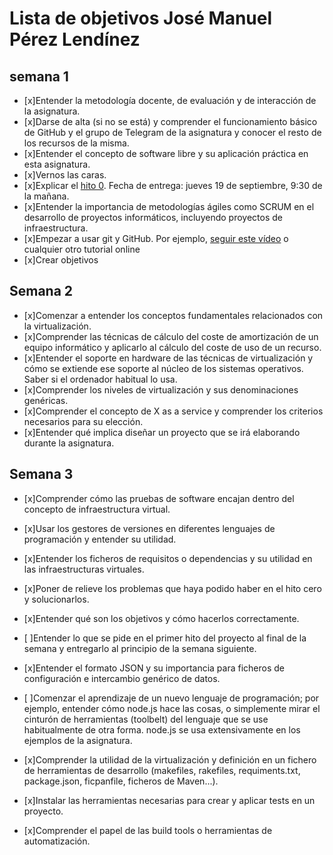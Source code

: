 Lista de objetivos José Manuel Pérez Lendínez
============================
## semana 1
- [x]Entender la metodología docente, de evaluación y de interacción de la asignatura.
- [x]Darse de alta (si no se está) y comprender el funcionamiento básico de GitHub y el grupo de Telegram de la asignatura y conocer el resto de los recursos de la misma.
- [x]Entender el concepto de software libre y su aplicación práctica en esta asignatura.
- [x]Vernos las caras.
- [x]Explicar el [hito 0](http://jj.github.io/IV/documentos/proyecto/0.Repositorio). Fecha de entrega: jueves 19 de septiembre, 9:30 de la mañana.
- [x]Entender la importancia de metodologías ágiles como SCRUM en el desarrollo de proyectos informáticos, incluyendo proyectos de infraestructura.
- [x]Empezar a usar git y GitHub. Por ejemplo, [seguir este vídeo](https://www.youtube.com/watch?v=gmXyJI01qa8) o cualquier otro tutorial online
- [x]Crear objetivos

## Semana 2


- [x]Comenzar a entender los conceptos fundamentales relacionados con la virtualización.
- [x]Comprender las técnicas de cálculo del coste de amortización de un equipo informático y aplicarlo al cálculo del coste de uso de un recurso.
- [x]Entender el soporte en hardware de las técnicas de virtualización y cómo se extiende ese soporte al núcleo de los sistemas operativos. Saber si el ordenador habitual lo usa.
- [x]Comprender los niveles de virtualización y sus denominaciones genéricas.
- [x]Comprender el concepto de X as a service y comprender los criterios necesarios para su elección.
- [x]Entender qué implica diseñar un proyecto que se irá elaborando durante la asignatura.

## Semana 3 



- [x]Comprender cómo las pruebas de software encajan dentro del concepto de infraestructura virtual.
- [x]Usar los gestores de versiones en diferentes lenguajes de programación y entender su utilidad.
- [x]Entender los ficheros de requisitos o dependencias y su utilidad en las infraestructuras virtuales.

- [x]Poner de relieve los problemas que haya podido haber en el hito cero y solucionarlos.
- [x]Entender qué son los objetivos y cómo hacerlos correctamente.
- [ ]Entender lo que se pide en el primer hito del proyecto al final de la semana y entregarlo al principio de la semana siguiente.
- [x]Entender el formato JSON y su importancia para ficheros de configuración e intercambio genérico de datos.
- [ ]Comenzar el aprendizaje de un nuevo lenguaje de programación; por ejemplo, entender cómo node.js hace las cosas, o simplemente mirar el cinturón de herramientas (toolbelt) del lenguaje que se use habitualmente de otra forma. node.js se usa extensivamente en los ejemplos de la asignatura.
- [x]Comprender la utilidad de la virtualización y definición en un fichero de herramientas de desarrollo (makefiles, rakefiles, requiments.txt, package.json, ficpanfile, ficheros de Maven...).
- [x]Instalar las herramientas necesarias para crear y aplicar tests en un proyecto.
- [x]Comprender el papel de las build tools o herramientas de automatización.